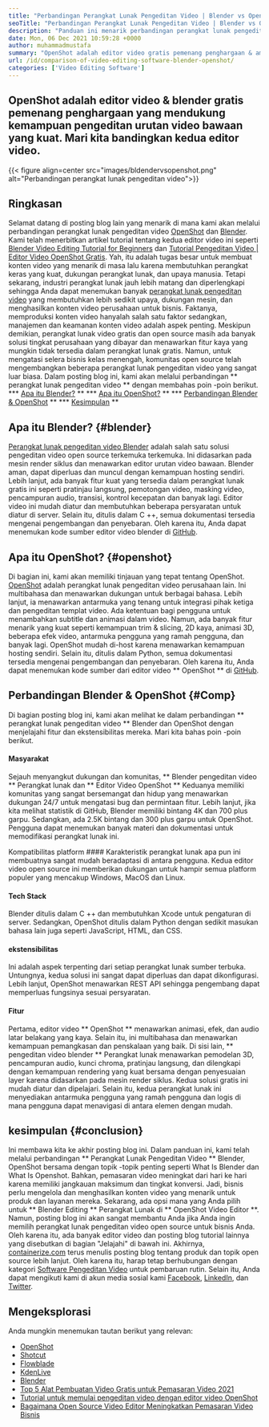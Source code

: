 ```yaml
---
title: "Perbandingan Perangkat Lunak Pengeditan Video | Blender vs OpenShot" 
seoTitle: "Perbandingan Perangkat Lunak Pengeditan Video | Blender vs OpenShot" 
description: "Panduan ini menarik perbandingan perangkat lunak pengeditan video, platform pengeditan video blender dan editor video OpenShot. Kedua editor terkemuka teratas adalah open-source." 
date: Mon, 06 Dec 2021 10:59:28 +0000
author: muhammadmustafa
summary: "OpenShot adalah editor video gratis pemenang penghargaan & amp; Blender yang mendukung kemampuan pengeditan urutan video bawaan yang kuat. Mari kita bandingkan kedua editor video." 
url: /id/comparison-of-video-editing-software-blender-openshot/
categories: ['Video Editing Software']
---
```


## OpenShot adalah editor video & blender gratis pemenang penghargaan yang mendukung kemampuan pengeditan urutan video bawaan yang kuat. Mari kita bandingkan kedua editor video.

{{< figure align=center src="images/bldendervsopenshot.png" alt="Perbandingan perangkat lunak pengeditan video">}}


## Ringkasan
Selamat datang di posting blog lain yang menarik di mana kami akan melalui perbandingan perangkat lunak pengeditan video [OpenShot][1] dan [Blender][2]. Kami telah menerbitkan artikel tutorial tentang kedua editor video ini seperti [Blender Video Editing Tutorial for Beginners][3] dan [Tutorial Pengeditan Video | Editor Video OpenShot Gratis][4]. Yah, itu adalah tugas besar untuk membuat konten video yang menarik di masa lalu karena membutuhkan perangkat keras yang kuat, dukungan perangkat lunak, dan upaya manusia. Tetapi sekarang, industri perangkat lunak jauh lebih matang dan diperlengkapi sehingga Anda dapat menemukan banyak [perangkat lunak pengeditan video][5] yang membutuhkan lebih sedikit upaya, dukungan mesin, dan menghasilkan konten video perusahaan untuk bisnis.
Faktanya, memproduksi konten video hanyalah salah satu faktor sedangkan, manajemen dan keamanan konten video adalah aspek penting. Meskipun demikian, perangkat lunak video gratis dan open source masih ada banyak solusi tingkat perusahaan yang dibayar dan menawarkan fitur kaya yang mungkin tidak tersedia dalam perangkat lunak gratis. Namun, untuk mengatasi selera bisnis kelas menengah, komunitas open source telah mengembangkan beberapa perangkat lunak pengeditan video yang sangat luar biasa. Dalam posting blog ini, kami akan melalui perbandingan ** perangkat lunak pengeditan video ** dengan membahas poin -poin berikut.
  *** [Apa itu Blender?][6] **
  *** [Apa itu OpenShot?][7] **
  *** [Perbandingan Blender & OpenShot][8] **
  *** [Kesimpulan][9] **

## Apa itu Blender? {#blender}
[Perangkat lunak pengeditan video Blender][10] adalah salah satu solusi pengeditan video open source terkemuka terkemuka. Ini didasarkan pada mesin render siklus dan menawarkan editor urutan video bawaan. Blender aman, dapat diperluas dan muncul dengan kemampuan hosting sendiri. Lebih lanjut, ada banyak fitur kuat yang tersedia dalam perangkat lunak gratis ini seperti pratinjau langsung, pemotongan video, masking video, pencampuran audio, transisi, kontrol kecepatan dan banyak lagi. Editor video ini mudah diatur dan membutuhkan beberapa persyaratan untuk diatur di server. Selain itu, ditulis dalam C ++, semua dokumentasi tersedia mengenai pengembangan dan penyebaran. Oleh karena itu, Anda dapat menemukan kode sumber editor video blender di [GitHub][11].

## Apa itu OpenShot? {#openshot}
Di bagian ini, kami akan memiliki tinjauan yang tepat tentang OpenShot. [OpenShot][1] adalah perangkat lunak pengeditan video perusahaan lain. Ini multibahasa dan menawarkan dukungan untuk berbagai bahasa. Lebih lanjut, ia menawarkan antarmuka yang tenang untuk integrasi pihak ketiga dan pengeditan templat video. Ada ketentuan bagi pengguna untuk menambahkan subtitle dan animasi dalam video. Namun, ada banyak fitur menarik yang kuat seperti kemampuan trim & slicing, 2D kaya, animasi 3D, beberapa efek video, antarmuka pengguna yang ramah pengguna, dan banyak lagi. OpenShot mudah di-host karena menawarkan kemampuan hosting sendiri. Selain itu, ditulis dalam Python, semua dokumentasi tersedia mengenai pengembangan dan penyebaran. Oleh karena itu, Anda dapat menemukan kode sumber dari editor video ** OpenShot ** di [GitHub][12].

## Perbandingan Blender & OpenShot {#Comp}
Di bagian posting blog ini, kami akan melihat ke dalam perbandingan ** perangkat lunak pengeditan video ** Blender dan OpenShot dengan menjelajahi fitur dan ekstensibilitas mereka. Mari kita bahas poin -poin berikut.

#### Masyarakat
Sejauh menyangkut dukungan dan komunitas, ** Blender pengeditan video ** Perangkat lunak dan ** Editor Video OpenShot ** Keduanya memiliki komunitas yang sangat bersemangat dan hidup yang menawarkan dukungan 24/7 untuk mengatasi bug dan permintaan fitur. Lebih lanjut, jika kita melihat statistik di GitHub, Blender memiliki bintang 4K dan 700 plus garpu. Sedangkan, ada 2.5K bintang dan 300 plus garpu untuk OpenShot. Pengguna dapat menemukan banyak materi dan dokumentasi untuk memodifikasi perangkat lunak ini.

Kompatibilitas platform ####
Karakteristik perangkat lunak apa pun ini membuatnya sangat mudah beradaptasi di antara pengguna. Kedua editor video open source ini memberikan dukungan untuk hampir semua platform populer yang mencakup Windows, MacOS dan Linux.

#### Tech Stack
Blender ditulis dalam C ++ dan membutuhkan Xcode untuk pengaturan di server. Sedangkan, OpenShot ditulis dalam Python dengan sedikit masukan bahasa lain juga seperti JavaScript, HTML, dan CSS.

#### ekstensibilitas
Ini adalah aspek terpenting dari setiap perangkat lunak sumber terbuka. Untungnya, kedua solusi ini sangat dapat diperluas dan dapat dikonfigurasi. Lebih lanjut, OpenShot menawarkan REST API sehingga pengembang dapat memperluas fungsinya sesuai persyaratan.

#### **Fitur**
Pertama, editor video ** OpenShot ** menawarkan animasi, efek, dan audio latar belakang yang kaya. Selain itu, ini multibahasa dan menawarkan kemampuan pemangkasan dan penskalaan yang baik. Di sisi lain, ** pengeditan video blender ** Perangkat lunak menawarkan pemodelan 3D, pencampuran audio, kunci chroma, pratinjau langsung, dan dilengkapi dengan kemampuan rendering yang kuat bersama dengan penyesuaian layer karena didasarkan pada mesin render siklus. Kedua solusi gratis ini mudah diatur dan dipelajari. Selain itu, kedua perangkat lunak ini menyediakan antarmuka pengguna yang ramah pengguna dan logis di mana pengguna dapat menavigasi di antara elemen dengan mudah.

## kesimpulan {#conclusion}
Ini membawa kita ke akhir posting blog ini. Dalam panduan ini, kami telah melalui perbandingan ** Perangkat Lunak Pengeditan Video ** Blender, OpenShot bersama dengan topik -topik penting seperti What Is Blender dan What Is Openshot. Bahkan, pemasaran video meningkat dari hari ke hari karena memiliki jangkauan maksimum dan tingkat konversi. Jadi, bisnis perlu mengelola dan menghasilkan konten video yang menarik untuk produk dan layanan mereka. Sekarang, ada opsi mana yang Anda pilih untuk ** Blender Editing ** Perangkat Lunak di ** OpenShot Video Editor **. Namun, posting blog ini akan sangat membantu Anda jika Anda ingin memilih perangkat lunak pengeditan video open source untuk bisnis Anda. Oleh karena itu, ada banyak editor video dan posting blog tutorial lainnya yang disebutkan di bagian "Jelajahi" di bawah ini.
Akhirnya, [containerize.com][13] terus menulis posting blog tentang produk dan topik open source lebih lanjut. Oleh karena itu, harap tetap berhubungan dengan kategori [Software Pengeditan Video][14] untuk pembaruan rutin. Selain itu, Anda dapat mengikuti kami di akun media sosial kami [Facebook][15], [LinkedIn][16], dan [Twitter][17].

## Mengeksplorasi
Anda mungkin menemukan tautan berikut yang relevan:
  * [OpenShot][1]
  * [Shotcut][18]
  * [Flowblade][19]
  * [KdenLive][20]
  * [Blender][2]
  * [Top 5 Alat Pembuatan Video Gratis untuk Pemasaran Video 2021][21]
  * [Tutorial untuk memulai pengeditan video dengan editor video OpenShot][22]
  * [Bagaimana Open Source Video Editor Meningkatkan Pemasaran Video Bisnis][23]

  
[1]: https://products.containerize.com/video-editing-software/openshot
[2]: https://products.containerize.com/video-editing-software/blender
[3]: https://blog.containerize.com/video-editing-software/blender-video-editing-tutorial-for-beginners/
[4]: https://blog.containerize.com/video-editing-software/openshot-video-editor-tutorial-for-beginners-open-source/
[5]: https://products.containerize.com/video-editing-software/
[6]: #blender
[7]: #openshot
[8]: #comp
[9]: #Conclusion
[10]: https://products.containerize.com/video-editing-software/blender/
[11]: https://github.com/blender/blender
[12]: https://github.com/OpenShot/openshot-qt
[13]: https://www.containerize.com/
[14]: https://products.containerize.com/video-editing-software
[15]: https://web.facebook.com/containerize
[16]: https://www.linkedin.com/company/containerize/
[17]: https://twitter.com/containerize_co
[18]: https://products.containerize.com/video-editing-software/shotcut
[19]: https://products.containerize.com/video-editing-software/flowblade
[20]: https://products.containerize.com/video-editing-software/kdenlive
[21]: https://blog.containerize.com/video-editing-software/top-5-open-source-video-editor-software-for-video-marketing/
[22]: https://blog.containerize.com/video-editing-software/openshot-video-editor-tutorial-for-beginners-open-source/
[23]: https://blog.containerize.com/video-editing-software/how-video-editing-software-improves-business-video-marketing/
